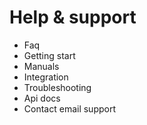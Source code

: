 # Help & support
* Faq
* Getting start
* Manuals
* Integration
* Troubleshooting
* Api docs
* Contact email support